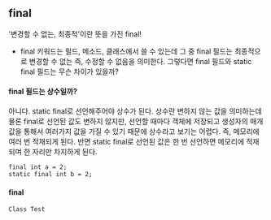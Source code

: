 ## final
'변경할 수 없는, 최종적'이란 뜻을 가진 final!

- final 키워드는 필드, 메소드, 클래스에서 쓸 수 있는데 그 중 final 필드는 최종적으로 변경할 수 없는 즉, 수정할 수 
없음을 의미한다. 그렇다면 final 필드와 static final 필드는 무슨 차이가 있을까?

#### final 필드는 상수일까?
아니다. static final로 선언해주어야 상수가 된다. 상수란 변하지 않는 값을 의미하는데 물론 final로 선언된
값도 변하지 않지만, 선언할 때마다 객체에 저장되고 생성자의 매개 값을 통해서 여러가지 값을 가질 수 있기 때문에
상수라고 보기는 어렵다. 즉, 메모리에 여러 번 적재되게 된다. 반면 static final로 선언된 값은 한 번 선언하면
메모리에 적재되며 한 자리만 차지하게 된다.

```
final int a = 2;
static final int b = 2; 
```

#### final
```
Class Test
``` 
